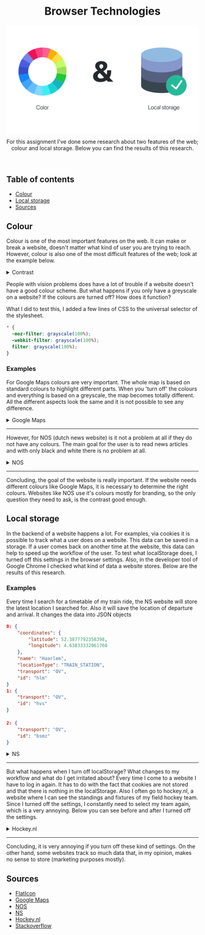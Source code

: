 <p align="center">
	<h1 align="center">Browser Technologies</h1>
	<img align="center" src="./../public/src/img/header-image_research.png" width="980" />
</p>
<p align="center" width="480">
	For this assignment I've done some research about two features of the web; colour and local storage. Below you can find the results of this research.
</p>
<br>

## Table of contents

- [Colour](#Colour)
- [Local storage](#local-storage)
- [Sources](#sources)

## Colour

Colour is one of the most important features on the web. It can make or break a website, doesn't matter what kind of user you are trying to reach.
However, colour is also one of the most difficult features of the web; look at the example below.

<details><summary><a>Contrast</a>
</summary>
<br>
<img src="./../public/src/img/example-image-1.jpg" />
<br>
<blockquote>https://medium.com/@phabbs/dont-suck-at-design-b506abd99f2</blockquote>
</details>

People with vision problems does have a lot of trouble if a website doesn't have a good colour scheme.
But what happens if you only have a greyscale on a website? If the colours are turned off? How does it function?

What I did to test this, I added a few lines of CSS to the universal selector of the stylesheet.

```CSS
* {
  -moz-filter: grayscale(100%);
  -webkit-filter: grayscale(100%);
  filter: grayscale(100%);
}
```

### Examples

For Google Maps colours are very important. The whole map is based on standard colours to highlight different parts. When you 'turn off' the colours and everything is based on a greyscale, the map becomes totally different. All the different aspects look the same and it is not possible to see any difference.

<details><summary><a>Google Maps</a>
</summary>
<br>
<img src="./../public/src/img/screenshot-greyscale-maps.png" width="640" />
<br>
<blockquote>https://www.google.nl/maps</blockquote>
</details>

---

However, for NOS (dutch news website) is it not a problem at all if they do not have any colours. The main goal for the user is to read news articles and with only black and white there is no problem at all.

<details><summary><a>NOS</a>
</summary>
<br>
<img src="./../public/src/img/screenshot-greyscale-nos.png" width="640" />
<br>
<blockquote>https://nos.nl/</blockquote>
</details>

---

Concluding, the goal of the website is really important. If the website needs different colours like Google Maps, it is necessary to determine the right colours. Websites like NOS use it's colours mostly for branding, so the only question they need to ask, is the contrast good enough.

## Local storage

In the backend of a website happens a lot. For examples, via cookies it is possible to track what a user does on a website. This data can be saved in a storage. If a user comes back on another time at the website, this data can help to speed up the workflow of the user. To test what localStorage does, I turned off this settings in the browser settings. Also, in the developer tool of Google Chrome I checked what kind of data a website stores. Below are the results of this research.

### Examples

Every time I search for a timetable of my train ride, the NS website will store the latest location I searched for. Also it will save the location of departure and arrival.
It changes the data into JSON objects

```json
0: {
	"coordinates": {
		"latitude": 52.3877792358398,
		"longitude": 4.63833332061768
	},
	"name": "Haarlem",
	"locationType": "TRAIN_STATION",
	"transport": "OV",
	"id": "hlm"
}
1: {
	"transport": "OV",
	"id": "hvs"
}

2: {
	"transport": "OV",
	"id": "bsmz"
}
```

<details><summary><a>NS</a>
</summary>
<br>
<img src="./../public/src/img/screenshot-localstorage-ns1.png" width="420" /><img src="./../public/src/img/screenshot-localstorage-ns2.png" width="420" />

<br>
<blockquote>https://www.ns.nl/</blockquote>
</details>

---

But what happens when I turn off localStorage? What changes to my workflow and what do I get irritated about? Every time I come to a website I have to log in again. It has to do with the fact that cookies are not stored and that there is nothing in the localStorage. Also I often go to hockey.nl, a website where I can see the standings and fixtures of my field hockey team. Since I turned off the settings, I constantly need to select my team again, which is a very annoying. Below you can see before and after I turned off the settings.

<details><summary><a>Hockey.nl</a>
</summary>
<br>
<img src="./../public/src/img/screenshot-localstorage-hockey2.png" width="420" /><img src="./../public/src/img/screenshot-localstorage-hockey1.png" width="420" />

<br>
<blockquote>https://hockey.nl/</blockquote>
</details>

---

Concluding, it is very annoying if you turn off these kind of settings. On the other hand, some websites track so much data that, in my opinion, makes no sense to store (marketing purposes mostly).

## Sources

- [FlatIcon](https://www.flaticon.com)
- [Google Maps](https://www.google.nl/maps)
- [NOS](https://nos.nl/)
- [NS](https://www.ns.nl/)
- [Hockey.nl](https://hockey.nl/)
- [Stackoverflow](https://stackoverflow.com/questions/19867599/what-is-the-difference-between-localstorage-sessionstorage-session-and-cookies)
